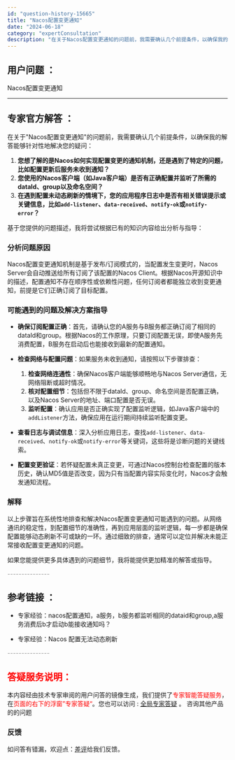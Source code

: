 ```yaml
---
id: "question-history-15665"
title: "Nacos配置变更通知"
date: "2024-06-18"
category: "expertConsultation"
description: "在关于Nacos配置变更通知的问题前，我需要确认几个前提条件，以确保我的解答能够针对性地解决您的疑问：1. **您想了解的是Nacos如何实现配置变更的通知机制，还是遇到了特定的问题，比如配置更新后服务未收到通知？**2. **您使用的Nacos客户端（如Java客户端）是否有正确配置并监听了所需的"
---
```


## 用户问题 ： 
 Nacos配置变更通知  

---------------
## 专家官方解答 ：

在关于"Nacos配置变更通知"的问题前，我需要确认几个前提条件，以确保我的解答能够针对性地解决您的疑问：

1. **您想了解的是Nacos如何实现配置变更的通知机制，还是遇到了特定的问题，比如配置更新后服务未收到通知？**
2. **您使用的Nacos客户端（如Java客户端）是否有正确配置并监听了所需的dataId、group以及命名空间？**
3. **在遇到配置未动态刷新的情境下，您的应用程序日志中是否有相关错误提示或关键信息，比如`add-listener`、`data-received`、`notify-ok`或`notify-error`？**

基于您提供的问题描述，我将尝试根据已有的知识内容给出分析与指导：

### 分析问题原因
Nacos配置变更通知机制是基于发布/订阅模式的，当配置发生变更时，Nacos Server会自动推送给所有订阅了该配置的Nacos Client。根据Nacos开源知识中的描述，配置通知不存在顺序性或依赖性问题，任何订阅者都能独立收到变更通知，前提是它们正确订阅了目标配置。

### 可能遇到的问题及解决方案指导
- **确保订阅配置正确**：首先，请确认您的A服务与B服务都正确订阅了相同的dataId和group。根据Nacos的工作原理，只要订阅配置无误，即使A服务先消费配置，B服务在启动后也能接收到最新的配置通知。

- **检查网络与配置问题**：如果服务未收到通知，请按照以下步骤排查：
  1. **检查网络连通性**：确保Nacos客户端能够顺畅地与Nacos Server通信，无网络阻断或超时情况。
  2. **核对配置细节**：包括但不限于dataId、group、命名空间是否配置正确，以及Nacos Server的地址、端口配置是否无误。
  3. **监听配置**：确认应用是否正确实现了配置监听逻辑，如Java客户端中的`addListener`方法，确保应用在运行期间持续监听配置变更。

- **查看日志与调试信息**：深入分析应用日志，查找`add-listener`、`data-received`、`notify-ok`或`notify-error`等关键词，这些将是诊断问题的关键线索。

- **配置变更验证**：若怀疑配置未真正变更，可通过Nacos控制台检查配置的版本历史，确认MD5值是否改变，因为只有当配置内容实际变化时，Nacos才会触发通知流程。

### 解释
以上步骤旨在系统性地排查和解决Nacos配置变更通知可能遇到的问题。从网络通讯的稳定性，到配置细节的准确性，再到应用层面的监听逻辑，每一步都是确保配置能够动态刷新不可或缺的一环。通过细致的排查，通常可以定位并解决未能正常接收配置变更通知的问题。

如果您能提供更多具体遇到的问题细节，我将能提供更加精准的解答或指导。


<font color="#949494">---------------</font> 


## 参考链接 ：

* 专家经验：nacos配置通知，a服务，b服务都监听相同的dataid和group,a服务消费后b才启动b能接收通知吗？ 
 
 * 专家经验：Nacos 配置无法动态刷新 


 <font color="#949494">---------------</font> 
 


## <font color="#FF0000">答疑服务说明：</font> 

本内容经由技术专家审阅的用户问答的镜像生成，我们提供了<font color="#FF0000">专家智能答疑服务</font>，在<font color="#FF0000">页面的右下的浮窗”专家答疑“</font>。您也可以访问 : [全局专家答疑](https://answer.opensource.alibaba.com/docs/intro) 。 咨询其他产品的的问题

### 反馈
如问答有错漏，欢迎点：[差评](https://ai.nacos.io/user/feedbackByEnhancerGradePOJOID?enhancerGradePOJOId=15717)给我们反馈。
